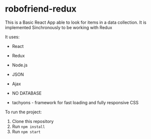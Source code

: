 # robofriend-redux
This is a Basic React App able to look for items in a data collection.
It is implemented Sinchronously to be working with Redux

It uses:
- React
- Redux
- Node.js
- JSON
- Ajax
- NO DATABASE

- tachyons - framework for fast loading and fully responsive CSS

To run the project:

1. Clone this repository
2. Run `npm install`
3. Run `npm start`